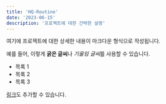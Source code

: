 ```yaml
---
title: 'HQ-Routine'
date: '2023-06-15'
description: '프로젝트에 대한 간략한 설명'
---
```


여기에 프로젝트에 대한 상세한 내용이 마크다운 형식으로 작성됩니다.

예를 들어, 이렇게 **굵은 글씨**나 *기울임 글씨*를 사용할 수 있습니다.

- 목록 1
- 목록 2
- 목록 3

[링크](http://example.com)도 추가할 수 있습니다.
